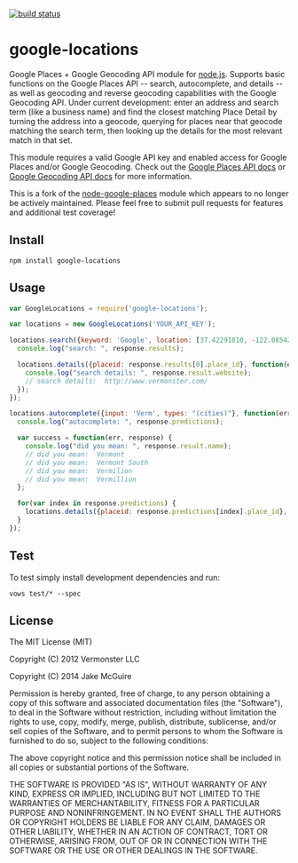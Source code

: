 [![build status](https://secure.travis-ci.org/eastbayjake/google-locations.png)](http://travis-ci.org/eastbayjake/google-locations)
# google-locations

Google Places + Google Geocoding API module for [node.js](http://nodejs.org). Supports basic functions on the Google Places API -- search, autocomplete, and details -- as well as geocoding and reverse geocoding capabilities with the Google Geocoding API. Under current development: enter an address and search term (like a business name) and find the closest matching Place Detail by turning the address into a geocode, querying for places near that geocode matching the search term, then looking up the details for the most relevant match in that set.

This module requires a valid Google API key and enabled access for Google Places and/or Google Geocoding. Check out the [Google Places API docs](http://code.google.com/apis/maps/documentation/places/) or [Google Geocoding API docs](http://code.google.com/apis/maps/documentation/geocode/) for more information.

This is a fork of the [node-google-places](https://www.npmjs.org/package/google-places) module which appears to no longer be actively maintained. Please feel free to submit pull requests for features and additional test coverage!

## Install

```
npm install google-locations
```

## Usage
```js
var GoogleLocations = require('google-locations');

var locations = new GoogleLocations('YOUR_API_KEY');

locations.search({keyword: 'Google', location: [37.42291810, -122.08542120]}, function(err, response) {
  console.log("search: ", response.results);

  locations.details({placeid: response.results[0].place_id}, function(err, response) {
    console.log("search details: ", response.result.website);
    // search details:  http://www.vermonster.com/
  });
});

locations.autocomplete({input: 'Verm', types: "(cities)"}, function(err, response) {
  console.log("autocomplete: ", response.predictions);

  var success = function(err, response) {
    console.log("did you mean: ", response.result.name);
    // did you mean:  Vermont
    // did you mean:  Vermont South
    // did you mean:  Vermilion
    // did you mean:  Vermillion
  };

  for(var index in response.predictions) {
    locations.details({placeid: response.predictions[index].place_id}, success);
  }
});
```

## Test

To test simply install development dependencies and run:

`vows test/* --spec`

## License

The MIT License (MIT)

Copyright (C) 2012 Vermonster LLC

Copyright (C) 2014 Jake McGuire

Permission is hereby granted, free of charge, to any person obtaining a copy of
this software and associated documentation files (the "Software"), to deal in
the Software without restriction, including without limitation the rights to
use, copy, modify, merge, publish, distribute, sublicense, and/or sell copies
of the Software, and to permit persons to whom the Software is furnished to do
so, subject to the following conditions:

The above copyright notice and this permission notice shall be included in all
copies or substantial portions of the Software.

THE SOFTWARE IS PROVIDED "AS IS", WITHOUT WARRANTY OF ANY KIND, EXPRESS OR
IMPLIED, INCLUDING BUT NOT LIMITED TO THE WARRANTIES OF MERCHANTABILITY,
FITNESS FOR A PARTICULAR PURPOSE AND NONINFRINGEMENT. IN NO EVENT SHALL THE
AUTHORS OR COPYRIGHT HOLDERS BE LIABLE FOR ANY CLAIM, DAMAGES OR OTHER
LIABILITY, WHETHER IN AN ACTION OF CONTRACT, TORT OR OTHERWISE, ARISING FROM,
OUT OF OR IN CONNECTION WITH THE SOFTWARE OR THE USE OR OTHER DEALINGS IN THE
SOFTWARE.

